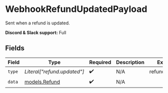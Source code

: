 # WebhookRefundUpdatedPayload

Sent when a refund is updated.

**Discord & Slack support:** Full


## Fields

| Field                                | Type                                 | Required                             | Description                          | Example                              |
| ------------------------------------ | ------------------------------------ | ------------------------------------ | ------------------------------------ | ------------------------------------ |
| `type`                               | *Literal["refund.updated"]*          | :heavy_check_mark:                   | N/A                                  | refund.updated                       |
| `data`                               | [models.Refund](../models/refund.md) | :heavy_check_mark:                   | N/A                                  |                                      |
